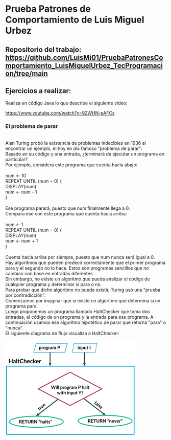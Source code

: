 # Prueba Patrones de Comportamiento de Luis Miguel Urbez

## Repositorio del trabajo: https://github.com/LuisMi01/PruebaPatronesComportamiento_LuisMiguelUrbez_TecProgramacion/tree/main

## Ejercicios a realizar:

Realiza en código Java lo que describe el siguiente video:

https://www.youtube.com/watch?v=92WHN-pAFCs

### El problema de parar<br>
<br>Alan Turing probó la existencia de problemas indecibles en 1936 al encontrar un ejemplo, el hoy en día famoso "problema de parar":<br>
Basado en su código y una entrada, ¿terminará de ejecutar un programa en particular?<br>
Por ejemplo, considera este programa que cuenta hacia abajo:<br>
<br>num ← 10<br>
REPEAT UNTIL (num = 0) {<br>
  DISPLAY(num)<br>
  num ← num - 1<br>
}<br>
<br>Ese programa parará, puesto que num finalmente llega a 0.<br>
Compara ese con este programa que cuenta hacia arriba:<br>
<br>num ← 1<br>
REPEAT UNTIL (num = 0) {<br>
  DISPLAY(num)<br>
  num ← num + 1<br>
}<br>
<br>Cuenta hacia arriba por siempre, puesto que num nunca será igual a 0.<br>
Hay algoritmos que pueden predecir correctamente que el primer programa para y el segundo no lo hace. Estos son programas sencillos que no cambian con base en entradas diferentes.<br>
Sin embargo, no existe un algoritmo que pueda analizar el código de cualquier programa y determinar si para o no.<br>
Para probar que dicho algoritmo no puede existir, Turing usó una "prueba por contradicción".<br>
Comenzamos por imaginar que si existe un algoritmo que determina si un programa para.<br>
Luego proponemos un programa llamado HaltChecker que toma dos entradas, el código de un programa y la entrada para ese programa. A continuación usamos ese algoritmo hipotético de parar que retorna "para" o "nunca".<br>
El siguiente diagrama de flujo visualiza a HaltChecker:<br>

![Imagen numero 1](./imagenes/Imagen1.png)








